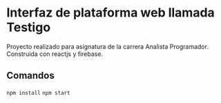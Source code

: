 # Interfaz de plataforma web llamada Testigo

Proyecto realizado para asignatura de la carrera Analista Programador.
Construida con reactjs y firebase.

## Comandos
`npm install`
`npm start`

